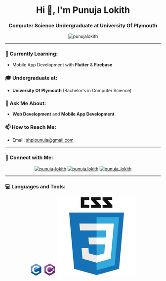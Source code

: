 <h1 align="center">Hi 👋, I'm Punuja Lokith</h1>
<h3 align="center">Computer Science Undergraduate at University Of Plymouth</h3>

<p align="center">
  <img src="https://komarev.com/ghpvc/?username=punujalokith&label=Profile%20views&color=0e75b6&style=flat" alt="punujalokith" />
</p>

---

### 🌱 **Currently Learning**:
- Mobile App Development with **Flutter** & **Firebase**

### 🎓 **Undergraduate at**:
- **University Of Plymouth** (Bachelor's in Computer Science)

### 💬 **Ask Me About**:
- **Web Development** and **Mobile App Development**

### 📫 **How to Reach Me**:
- Email: [shplpunuja@gmail.com](mailto:shplpunuja@gmail.com)

---

### 🔗 **Connect with Me**:
<p align="center">
  <a href="https://linkedin.com/in/punuja-lokith-5243a62b7" target="blank"><img align="center" src="https://raw.githubusercontent.com/rahuldkjain/github-profile-readme-generator/master/src/images/icons/Social/linked-in-alt.svg" alt="punuja-lokith" height="30" width="40" /></a>
  <a href="https://fb.com/punuja.lokith" target="blank"><img align="center" src="https://raw.githubusercontent.com/rahuldkjain/github-profile-readme-generator/master/src/images/icons/Social/facebook.svg" alt="punuja.lokith" height="30" width="40" /></a>
  <a href="https://instagram.com/punuja_lokith" target="blank"><img align="center" src="https://raw.githubusercontent.com/rahuldkjain/github-profile-readme-generator/master/src/images/icons/Social/instagram.svg" alt="punuja_lokith" height="30" width="40" /></a>
</p>

---

### 💻 **Languages and Tools**:
<p align="center">
  <a href="https://www.cprogramming.com/" target="_blank"><img src="https://raw.githubusercontent.com/devicons/devicon/master/icons/c/c-original.svg" alt="C" width="40" height="40"/></a>
  <a href="https://www.w3schools.com/cs/" target="_blank"><img src="https://raw.githubusercontent.com/devicons/devicon/master/icons/csharp/csharp-original.svg" alt="C#" width="40" height="40"/></a>
  <a href="https://www.w3schools.com/css/" target="_blank"><img src="https://raw.githubusercontent.com/devicons/devicon/master/icons/css3/css3-original-wordmark.svg" al_
